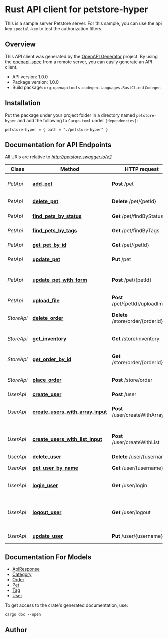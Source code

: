 # Rust API client for petstore-hyper

This is a sample server Petstore server. For this sample, you can use the api key `special-key` to test the authorization filters.


## Overview

This API client was generated by the [OpenAPI Generator](https://openapi-generator.tech) project.  By using the [openapi-spec](https://openapis.org) from a remote server, you can easily generate an API client.

- API version: 1.0.0
- Package version: 1.0.0
- Build package: `org.openapitools.codegen.languages.RustClientCodegen`

## Installation

Put the package under your project folder in a directory named `petstore-hyper` and add the following to `Cargo.toml` under `[dependencies]`:

```
petstore-hyper = { path = "./petstore-hyper" }
```

## Documentation for API Endpoints

All URIs are relative to *http://petstore.swagger.io/v2*

Class | Method | HTTP request | Description
------------ | ------------- | ------------- | -------------
*PetApi* | [**add_pet**](docs/PetApi.md#add_pet) | **Post** /pet | Add a new pet to the store
*PetApi* | [**delete_pet**](docs/PetApi.md#delete_pet) | **Delete** /pet/{petId} | Deletes a pet
*PetApi* | [**find_pets_by_status**](docs/PetApi.md#find_pets_by_status) | **Get** /pet/findByStatus | Finds Pets by status
*PetApi* | [**find_pets_by_tags**](docs/PetApi.md#find_pets_by_tags) | **Get** /pet/findByTags | Finds Pets by tags
*PetApi* | [**get_pet_by_id**](docs/PetApi.md#get_pet_by_id) | **Get** /pet/{petId} | Find pet by ID
*PetApi* | [**update_pet**](docs/PetApi.md#update_pet) | **Put** /pet | Update an existing pet
*PetApi* | [**update_pet_with_form**](docs/PetApi.md#update_pet_with_form) | **Post** /pet/{petId} | Updates a pet in the store with form data
*PetApi* | [**upload_file**](docs/PetApi.md#upload_file) | **Post** /pet/{petId}/uploadImage | uploads an image
*StoreApi* | [**delete_order**](docs/StoreApi.md#delete_order) | **Delete** /store/order/{orderId} | Delete purchase order by ID
*StoreApi* | [**get_inventory**](docs/StoreApi.md#get_inventory) | **Get** /store/inventory | Returns pet inventories by status
*StoreApi* | [**get_order_by_id**](docs/StoreApi.md#get_order_by_id) | **Get** /store/order/{orderId} | Find purchase order by ID
*StoreApi* | [**place_order**](docs/StoreApi.md#place_order) | **Post** /store/order | Place an order for a pet
*UserApi* | [**create_user**](docs/UserApi.md#create_user) | **Post** /user | Create user
*UserApi* | [**create_users_with_array_input**](docs/UserApi.md#create_users_with_array_input) | **Post** /user/createWithArray | Creates list of users with given input array
*UserApi* | [**create_users_with_list_input**](docs/UserApi.md#create_users_with_list_input) | **Post** /user/createWithList | Creates list of users with given input array
*UserApi* | [**delete_user**](docs/UserApi.md#delete_user) | **Delete** /user/{username} | Delete user
*UserApi* | [**get_user_by_name**](docs/UserApi.md#get_user_by_name) | **Get** /user/{username} | Get user by user name
*UserApi* | [**login_user**](docs/UserApi.md#login_user) | **Get** /user/login | Logs user into the system
*UserApi* | [**logout_user**](docs/UserApi.md#logout_user) | **Get** /user/logout | Logs out current logged in user session
*UserApi* | [**update_user**](docs/UserApi.md#update_user) | **Put** /user/{username} | Updated user


## Documentation For Models

 - [ApiResponse](docs/ApiResponse.md)
 - [Category](docs/Category.md)
 - [Order](docs/Order.md)
 - [Pet](docs/Pet.md)
 - [Tag](docs/Tag.md)
 - [User](docs/User.md)


To get access to the crate's generated documentation, use:

```
cargo doc --open
```

## Author



